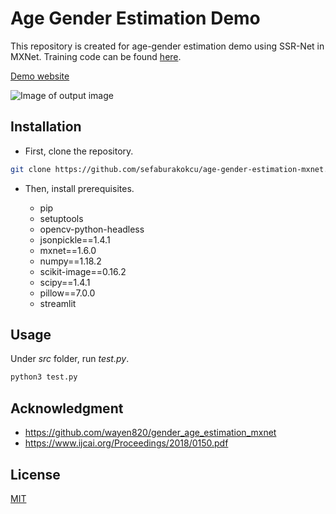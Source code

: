 # Age Gender Estimation Demo

This repository is created for age-gender estimation demo using SSR-Net in MXNet.
Training code can be found [here](https://github.com/wayen820/gender_age_estimation_mxnet).

[Demo website](https://age-gender-estimation-api.herokuapp.com/)

![Image of output image](https://github.com/sefaburakokcu/age-gender-estimation-mxnet/blob/master/data/output_image.jpg)

## Installation

* First, clone the repository.

```bash
git clone https://github.com/sefaburakokcu/age-gender-estimation-mxnet.git
```

* Then, install prerequisites.

  - pip
  - setuptools
  - opencv-python-headless
  - jsonpickle==1.4.1
  - mxnet==1.6.0
  - numpy==1.18.2
  - scikit-image==0.16.2
  - scipy==1.4.1
  - pillow==7.0.0
  - streamlit 

## Usage

Under *src* folder, run *test.py*.

```bash
python3 test.py
```

## Acknowledgment

* https://github.com/wayen820/gender_age_estimation_mxnet
* https://www.ijcai.org/Proceedings/2018/0150.pdf

## License

[MIT](https://choosealicense.com/licenses/mit/)


